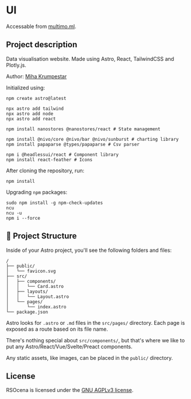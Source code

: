 # UI

Accessable from [multimo.ml](https://multimo.ml).

## Project description

Data visualisation website. Made using Astro, React, TailwindCSS and Plotly.js.

Author: [Miha Krumpestar](https://github.com/mk2376)

Initialized using:
```
npm create astro@latest

npx astro add tailwind
npx astro add node
npx astro add react

npm install nanostores @nanostores/react # State management

npm install @nivo/core @nivo/bar @nivo/sunburst # charting library
npm install papaparse @types/papaparse # Csv parser

npm i @headlessui/react # Component library
npm install react-feather # Icons
```

After cloning the repository, run:
```
npm install
```

Upgrading `npm` packages:
```
sudo npm install -g npm-check-updates
ncu
ncu -u
npm i --force
```

## 🚀 Project Structure

Inside of your Astro project, you'll see the following folders and files:

```
/
├── public/
│   └── favicon.svg
├── src/
│   ├── components/
│   │   └── Card.astro
│   ├── layouts/
│   │   └── Layout.astro
│   └── pages/
│       └── index.astro
└── package.json
```

Astro looks for `.astro` or `.md` files in the `src/pages/` directory. Each page is exposed as a route based on its file name.

There's nothing special about `src/components/`, but that's where we like to put any Astro/React/Vue/Svelte/Preact components.

Any static assets, like images, can be placed in the `public/` directory.

## License

RSOcena is licensed under the [GNU AGPLv3 license](LICENSE).
